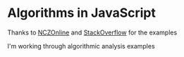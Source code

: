 # Algorithms in JavaScript

Thanks to [NCZOnline](https://www.nczonline.net/blog/tag/algorithms/) and [StackOverflow](http://stackoverflow.com/questions/19012677/how-to-use-recursion-in-creating-a-binary-search-algorithm) for the examples

I'm working through algorithmic analysis examples